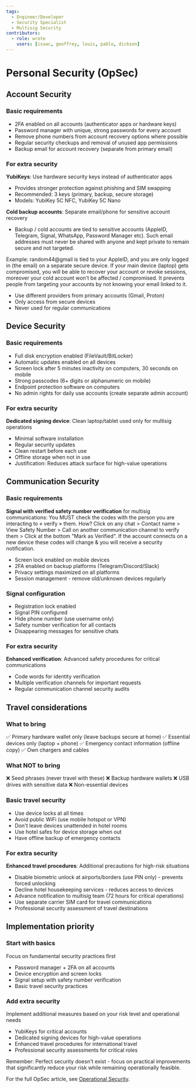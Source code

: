 ```yaml
---
tags:
  - Engineer/Developer
  - Security Specialist
  - Multisig Security
contributors:
  - role: wrote
    users: [isaac, geoffrey, louis, pablo, dickson]
---
```


# Personal Security (OpSec)

## Account Security

### Basic requirements
- 2FA enabled on all accounts (authenticator apps or hardware keys)
- Password manager with unique, strong passwords for every account
- Remove phone numbers from account recovery options where possible
- Regular security checkups and removal of unused app permissions
- Backup email for account recovery (separate from primary email)

### For extra security
**YubiKeys**: Use hardware security keys instead of authenticator apps
- Provides stronger protection against phishing and SIM swapping
- Recommended: 3 keys (primary, backup, secure storage)
- Models: YubiKey 5C NFC, YubiKey 5C Nano

**Cold backup accounts**: Separate email/phone for sensitive account recovery
- Backup / cold accounts are tied to sensitive accounts (AppleID, Telegram, Signal, WhatsApp, Password Manager etc). Such email addresses must never be shared with anyone and kept private to remain secure and not targeted.

Example: random44@gmail is tied to your AppleID, and you are only logged in (the email) on a separate secure device. If your main device (laptop) gets compromised, you will be able to recover your account or revoke sessions, moreover your cold account won't be affected / compromised. It prevents people from targeting your accounts by not knowing your email linked to it.
- Use different providers from primary accounts (Gmail, Proton)
- Only access from secure devices
- Never used for regular communications

## Device Security

### Basic requirements
- Full disk encryption enabled (FileVault/BitLocker)
- Automatic updates enabled on all devices
- Screen lock after 5 minutes inactivity on computers, 30 seconds on mobile
- Strong passcodes (6+ digits or alphanumeric on mobile)
- Endpoint protection software on computers
- No admin rights for daily use accounts (create separate admin account)

### For extra security
**Dedicated signing device**: Clean laptop/tablet used only for multisig operations
- Minimal software installation
- Regular security updates
- Clean restart before each use
- Offline storage when not in use
- Justification: Reduces attack surface for high-value operations

## Communication Security

### Basic requirements

**Signal with verified safety number verification** for multisig communications: You MUST check the codes with the person you are interacting to « verify » them. 
How? Click on any chat > Contact name > View Safety Number > Call on another communication channel to verify them > Click at the bottom "Mark as Verified".
If the account connects on a new device these codes will change & you will receive a security notification.
- Screen lock enabled on mobile devices
- 2FA enabled on backup platforms (Telegram/Discord/Slack)
- Privacy settings maximized on all platforms
- Session management - remove old/unknown devices regularly

### Signal configuration
- Registration lock enabled
- Signal PIN configured
- Hide phone number (use username only)
- Safety number verification for all contacts
- Disappearing messages for sensitive chats

### For extra security
**Enhanced verification**: Advanced safety procedures for critical communications
- Code words for identity verification
- Multiple verification channels for important requests
- Regular communication channel security audits

## Travel considerations

### What to bring
✅ Primary hardware wallet only (leave backups secure at home)
✅ Essential devices only (laptop + phone)
✅ Emergency contact information (offline copy)
✅ Own chargers and cables

### What NOT to bring
❌ Seed phrases (never travel with these)
❌ Backup hardware wallets
❌ USB drives with sensitive data
❌ Non-essential devices

### Basic travel security
- Use device locks at all times
- Avoid public WiFi (use mobile hotspot or VPN)
- Don't leave devices unattended in hotel rooms
- Use hotel safes for device storage when out
- Have offline backup of emergency contacts

### For extra security
**Enhanced travel procedures**: Additional precautions for high-risk situations
- Disable biometric unlock at airports/borders (use PIN only) - prevents forced unlocking
- Decline hotel housekeeping services - reduces access to devices
- Advance notification to multisig team (72 hours for critical operations)
- Use separate carrier SIM card for travel communications
- Professional security assessment of travel destinations

## Implementation priority

### Start with basics
Focus on fundamental security practices first
- Password manager + 2FA on all accounts
- Device encryption and screen locks
- Signal setup with safety number verification
- Basic travel security practices

### Add extra security
Implement additional measures based on your risk level and operational needs
- YubiKeys for critical accounts
- Dedicated signing devices for high-value operations
- Enhanced travel procedures for international travel
- Professional security assessments for critical roles

Remember: Perfect security doesn't exist - focus on practical improvements that significantly reduce your risk while remaining operationally feasible.

For the full OpSec article, see [Operational Security](../../opsec/README.md).
